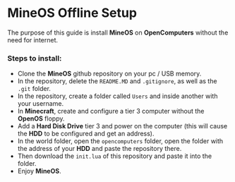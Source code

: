 # MineOS Offline Setup
The purpose of this guide is install **MineOS** on **OpenComputers** without the need for internet.
<br>
### Steps to install:
- Clone the **MineOS** github repository on your pc / USB memory.
- In the repository, delete the ``README.MD`` and ``.gitignore``, as well as the ``.git`` folder.
- In the repository, create a folder called ``Users`` and inside another with your username.
- In **Minecraft**, create and configure a tier 3 computer without the **OpenOS** floppy.
- Add a **Hard Disk Drive** tier 3 and power on the computer (this will cause the **HDD** to be configured and get an address).
- In the world folder, open the ``opencomputers`` folder, open the folder with the address of your **HDD** and paste the repository there.
- Then download the ``init.lua`` of this repository and paste it into the folder.
- Enjoy **MineOS**.
